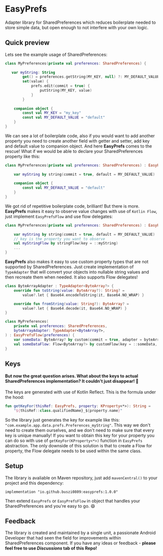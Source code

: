 # EasyPrefs
Adapter library for SharedPreferences which reduces boilerplate needed to store simple data, but open enough to not interfere with your own logic.

## Quick preview

Lets see the example usage of SharedPreferences:

```Kotlin
class MyPreferences(private val preferences: SharedPreferences) {
   
   var myString: String
        get() = preferences.getString(MY_KEY, null) ?: MY_DEFAULT_VALUE
        set(value) {
            prefs.edit(commit = true) { 
                putString(MY_KEY, value)
            }
        }
    
    companion object {
        const val MY_KEY = "my_key"
        const val MY_DEFAULT_VALUE = "default"
    }
}
```
We can see a lot of boilerplate code, also if you would want to add another property you need to create another field with getter and setter, add key and default value to companion object. And here **EasyPrefs** comes to the rescue! What if we would be able to declare your SharedPreferences property like this:

```Kotlin
class MyPreferences(private val preferences: SharedPreferences) : EasyPrefs(preferences) {
    
    var myString by string(commit = true, default = MY_DEFAULT_VALUE)
    
    companion object {
        const val MY_DEFAULT_VALUE = "default"
    }
}
```
We got rid of repetitive boilerplate code, brilliant! But there is more. **EasyPrefs** makes it easy to observe value changes with use of `Kotlin Flow`, just implement `EasyPrefsFlow` and use flow delegates:

```Kotlin
class MyPreferences(private val preferences: SharedPreferences) : EasyPrefsFlow(preferences) {
    
    var myString by string(commit = true, default = MY_DEFAULT_VALUE)
    // key is the property you want to observe
    val myStringFlow by stringFlow(key = ::myString)
    ...
}
```
**EasyPrefs** also makes it easy to use custom property types that are not supported by SharedPreferences. Just create implementation of `TypeAdapter` that will convert your objects into nullable string values and then recreate them when needed. It also supports Flow delegates!

```Kotlin
class ByteArrayAdapter : TypeAdapter<ByteArray?> {
    override fun toString(value: ByteArray?): String? =
        value?.let { Base64.encodeToString(it, Base64.NO_WRAP) }

    override fun fromString(value: String?): ByteArray? =
        value?.let { Base64.decode(it, Base64.NO_WRAP) }
}
```
```Kotlin
class MyPreferences(
    private val preferences: SharedPreferences,
    byteArrayAdapter: TypeAdapter<ByteArray?>,
) : EasyPrefsFlow(preferences) {
    var someData: ByteArray? by custom(commit = true, adapter = byteArrayAdapter)
    val someDataFlow: Flow<ByteArray?> by customFlow(key = ::someData, adapter = byteArrayAdapter)
}
```

## Keys
#### But now the great question arises. What about the keys to actual SharedPreferences implementation? It couldn't just disappear! 🤔

The keys are generated with use of Kotlin Reflect. This is the formula under the hood:

```Kotlin
fun getKeyFor(thisRef: EasyPrefs, property: KProperty<*>): String =
    "${thisRef::class.qualifiedName}_${property.name}"
```

So the library just generates the key for example like this: `"com.example.app.data.prefs.Preferences_myString"`. This way we don't need to create them ourselves, and we don't need to make sure that every key is unique manually! If you want to obtain this key for your property you can do so with use of `getKeyFor(KProperty<*>)` function in `EasyPrefs` abstraction. The only downside of this solution is that to create a Flow for property, the Flow delegate needs to be used within the same class.

## Setup

The library is avaliable on Maven repository, just add `mavenCentral()` to your project and this dependency:
```
implementation "io.github.buszi0809:easyprefs:1.0.0"
```
Then extend `EasyPrefs` or `EasyPrefsFlow` in object that handles your SharedPreferences and you're easy to go. 😄

## Feedback

The library is created and maintained by a single unit, a passionate Android Developer that had seen the field for improvements within SharedPreferences component. If you have any ideas or feedback - **please feel free to use *Discussions* tab of this Repo!**
